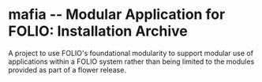 # mafia -- Modular Application for FOLIO: Installation Archive

A project to use FOLIO's foundational modularity to support modular use of applications within a FOLIO system rather than being limited to the modules provided as part of a flower release.

